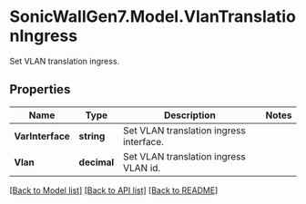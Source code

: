 # SonicWallGen7.Model.VlanTranslationIngress
Set VLAN translation ingress.

## Properties

Name | Type | Description | Notes
------------ | ------------- | ------------- | -------------
**VarInterface** | **string** | Set VLAN translation ingress interface. | 
**Vlan** | **decimal** | Set VLAN translation ingress VLAN id. | 

[[Back to Model list]](../README.md#documentation-for-models) [[Back to API list]](../README.md#documentation-for-api-endpoints) [[Back to README]](../README.md)

